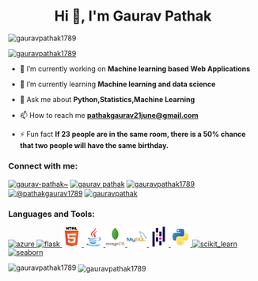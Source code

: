 <h1 align="center">Hi 👋, I'm Gaurav Pathak</h1>
<p align="left"> <img src="https://komarev.com/ghpvc/?username=gauravpathak1789&label=Profile%20views&color=0e75b6&style=flat" alt="gauravpathak1789" /> </p>

<p align="left"> <a href="https://github.com/ryo-ma/github-profile-trophy"><img src="https://github-profile-trophy.vercel.app/?username=gauravpathak1789" alt="gauravpathak1789" /></a> </p>

- 🔭 I’m currently working on **Machine learning based Web Applications**

- 🌱 I’m currently learning **Machine learning and data science**

- 💬 Ask me about **Python,Statistics,Machine Learning**

- 📫 How to reach me **pathakgaurav21june@gmail.com**

- ⚡ Fun fact **If 23 people are in the same room, there is a 50% chance that two people will have the same birthday.**

<h3 align="left">Connect with me:</h3>
<p align="left">
<a href="https://linkedin.com/in/gaurav-pathak~" target="blank"><img align="center" src="https://raw.githubusercontent.com/rahuldkjain/github-profile-readme-generator/master/src/images/icons/Social/linked-in-alt.svg" alt="gaurav-pathak~" height="30" width="40" /></a>
<a href="https://stackoverflow.com/users/gaurav pathak" target="blank"><img align="center" src="https://raw.githubusercontent.com/rahuldkjain/github-profile-readme-generator/master/src/images/icons/Social/stack-overflow.svg" alt="gaurav pathak" height="30" width="40" /></a>
<a href="https://kaggle.com/gauravpathak1789" target="blank"><img align="center" src="https://raw.githubusercontent.com/rahuldkjain/github-profile-readme-generator/master/src/images/icons/Social/kaggle.svg" alt="gauravpathak1789" height="30" width="40" /></a>
<a href="https://www.hackerrank.com/@pathakgaurav1789" target="blank"><img align="center" src="https://raw.githubusercontent.com/rahuldkjain/github-profile-readme-generator/master/src/images/icons/Social/hackerrank.svg" alt="@pathakgaurav1789" height="30" width="40" /></a>
<a href="https://discord.gg/gauravpathak" target="blank"><img align="center" src="https://raw.githubusercontent.com/rahuldkjain/github-profile-readme-generator/master/src/images/icons/Social/discord.svg" alt="gauravpathak" height="30" width="40" /></a>
</p>

<h3 align="left">Languages and Tools:</h3>
<p align="left"> <a href="https://azure.microsoft.com/en-in/" target="_blank" rel="noreferrer"> <img src="https://www.vectorlogo.zone/logos/microsoft_azure/microsoft_azure-icon.svg" alt="azure" width="40" height="40"/> </a> <a href="https://flask.palletsprojects.com/" target="_blank" rel="noreferrer"> <img src="https://www.vectorlogo.zone/logos/pocoo_flask/pocoo_flask-icon.svg" alt="flask" width="40" height="40"/> </a> <a href="https://www.w3.org/html/" target="_blank" rel="noreferrer"> <img src="https://raw.githubusercontent.com/devicons/devicon/master/icons/html5/html5-original-wordmark.svg" alt="html5" width="40" height="40"/> </a> <a href="https://www.java.com" target="_blank" rel="noreferrer"> <img src="https://raw.githubusercontent.com/devicons/devicon/master/icons/java/java-original.svg" alt="java" width="40" height="40"/> </a> <a href="https://www.mongodb.com/" target="_blank" rel="noreferrer"> <img src="https://raw.githubusercontent.com/devicons/devicon/master/icons/mongodb/mongodb-original-wordmark.svg" alt="mongodb" width="40" height="40"/> </a> <a href="https://www.mysql.com/" target="_blank" rel="noreferrer"> <img src="https://raw.githubusercontent.com/devicons/devicon/master/icons/mysql/mysql-original-wordmark.svg" alt="mysql" width="40" height="40"/> </a> <a href="https://pandas.pydata.org/" target="_blank" rel="noreferrer"> <img src="https://raw.githubusercontent.com/devicons/devicon/2ae2a900d2f041da66e950e4d48052658d850630/icons/pandas/pandas-original.svg" alt="pandas" width="40" height="40"/> </a> <a href="https://www.python.org" target="_blank" rel="noreferrer"> <img src="https://raw.githubusercontent.com/devicons/devicon/master/icons/python/python-original.svg" alt="python" width="40" height="40"/> </a> <a href="https://scikit-learn.org/" target="_blank" rel="noreferrer"> <img src="https://upload.wikimedia.org/wikipedia/commons/0/05/Scikit_learn_logo_small.svg" alt="scikit_learn" width="40" height="40"/> </a> <a href="https://seaborn.pydata.org/" target="_blank" rel="noreferrer"> <img src="https://seaborn.pydata.org/_images/logo-mark-lightbg.svg" alt="seaborn" width="40" height="40"/> </a> </p>

<p><img align="left" src="https://github-readme-stats.vercel.app/api/top-langs?username=gauravpathak1789&show_icons=true&locale=en&layout=compact" alt="gauravpathak1789" /></p>

<p>&nbsp;<img align="center" src="https://github-readme-stats.vercel.app/api?username=gauravpathak1789&show_icons=true&locale=en" alt="gauravpathak1789" /></p>
